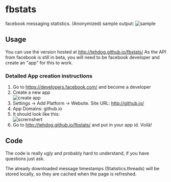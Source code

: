 fbstats
=======

facebook messaging statistics.
(Anonymized) sample output:
![sample](http://i.imgur.com/QuUJ3cc.png)

Usage
-----
You can use the version hosted at http://tehdog.github.io/fbstats/
As the API from facebook is still in beta, you will need to be facebook developer and create an "app" for this to work.

### Detailed App creation instructions

1. Go to https://developers.facebook.com/ and become a developer
2. Create a new app  
  ![create app](http://i.imgur.com/KTHXIsE.png)
3. Settings -> Add Platform -> Website. Site URL: http://github.io/
4. App Domains: github.io
5. It should look like this:  
  ![scrernshert](http://i.imgur.com/LIQr23X.png)
6. Go to http://tehdog.github.io/fbstats/ and put in your app id. Voilà!

Code
------
The code is really ugly and probably hard to understand, if you have questions just ask.

The already downloaded message timestamps (Statistics.threads) will be stored locally, so they are cached when the page is refreshed.
